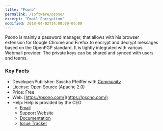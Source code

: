 ```yaml
---
title: "Psono"
permalink: /software/psono/
excerpt: "Email Encryption"
modified: 2018-04-02T14:00:00-00:00
---
```


Psono is mainly a password manager, that allows with his browser extension for Google Chrome and Firefox to encrypt and decrypt messages based on the OpenPGP standard. It is tightly integrated with various Webmail provider.
The private keys can be shared and synced with users and teams.

### Key Facts

* Developer/Publisher: Sascha Pfeiffer with [Community](https://gitlab.com/groups/psono/-/group_members)
* License: Open Source (Apache 2.0)
* Price: Free
* Web: [https://psono.com/](https://psono.com/)
* Help: Help is provided by the CEO
	* [Email](mailto:support@psono.com)
	* [Support Website](https://support.psono.com)
	* [Documentation](https://doc.psono.com/)
	* [Issue Tracker](https://gitlab.com/psono/psono-client/issues)
